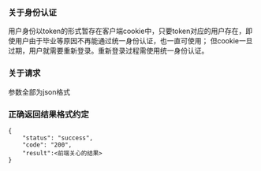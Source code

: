### 关于身份认证

用户身份以token的形式暂存在客户端cookie中，只要token对应的用户存在，即使用户由于毕业等原因不再能通过统一身份认证，也一直可使用；
但cookie一旦过期，用户就需要重新登录。重新登录过程需使用统一身份认证。

### 关于请求

参数全部为json格式

### 正确返回结果格式约定

```
{
    "status": "success",
    "code": "200",
    "result":<前端关心的结果>
}
```